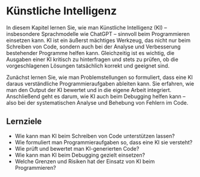 # Künstliche Intelligenz

In diesem Kapitel lernen Sie, wie man Künstliche Intelligenz (KI) – insbesondere Sprachmodelle wie ChatGPT – sinnvoll beim Programmieren einsetzen kann. KI ist ein äußerst mächtiges Werkzeug, das nicht nur beim Schreiben von Code, sondern auch bei der Analyse und Verbesserung bestehender Programme helfen kann. Gleichzeitig ist es wichtig, die Ausgaben einer KI kritisch zu hinterfragen und stets zu prüfen, ob die vorgeschlagenen Lösungen tatsächlich korrekt und geeignet sind.

Zunächst lernen Sie, wie man Problemstellungen so formuliert, dass eine KI daraus verständliche Programmieraufgaben ableiten kann. Sie erfahren, wie man den Output der KI bewertet und in die eigene Arbeit integriert. Anschließend geht es darum, wie KI auch beim Debugging helfen kann – also bei der systematischen Analyse und Behebung von Fehlern im Code.

## Lernziele

- Wie kann man KI beim Schreiben von Code unterstützen lassen?
- Wie formuliert man Programmieraufgaben so, dass eine KI sie versteht?
- Wie prüft und bewertet man KI-generierten Code?
- Wie kann man KI beim Debugging gezielt einsetzen?
- Welche Grenzen und Risiken hat der Einsatz von KI beim Programmieren?
